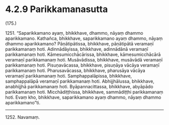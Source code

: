 

# 4.2.9 Parikkamanasutta




(175.)

1251\. “Saparikkamano ayaṃ, bhikkhave, dhammo, nāyaṃ dhammo aparikkamano. Kathañca, bhikkhave, saparikkamano ayaṃ dhammo, nāyaṃ dhammo aparikkamano? Pāṇātipātissa, bhikkhave, pāṇātipātā veramaṇī parikkamanaṃ hoti. Adinnādāyissa, bhikkhave, adinnādānā veramaṇī parikkamanaṃ hoti. Kāmesumicchācārissa, bhikkhave, kāmesumicchācārā veramaṇī parikkamanaṃ hoti. Musāvādissa, bhikkhave, musāvādā veramaṇī parikkamanaṃ hoti. Pisuṇavācassa, bhikkhave, pisuṇāya vācāya veramaṇī parikkamanaṃ hoti. Pharusavācassa, bhikkhave, pharusāya vācāya veramaṇī parikkamanaṃ hoti. Samphappalāpissa, bhikkhave, samphappalāpā veramaṇī parikkamanaṃ hoti. Abhijjhālussa, bhikkhave, anabhijjhā parikkamanaṃ hoti. Byāpannacittassa, bhikkhave, abyāpādo parikkamanaṃ hoti. Micchādiṭṭhissa, bhikkhave, sammādiṭṭhi parikkamanaṃ hoti. Evaṃ kho, bhikkhave, saparikkamano ayaṃ dhammo, nāyaṃ dhammo aparikkamano”ti.

---

1252\. Navamaṃ.





